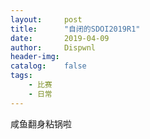 ```yaml
---
layout:		post
title:		"自闭的SDOI2019R1"
date:		2019-04-09
author:		Dispwnl
header-img:	
catalog:	false
tags:
    - 比赛
    - 日常
---
```


咸鱼翻身粘锅啦